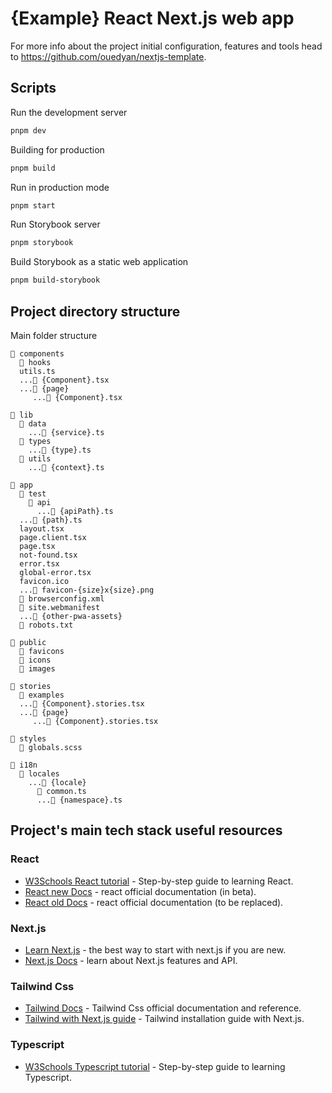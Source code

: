 # {Example} React Next.js web app

For more info about the project initial configuration, features and tools head to https://github.com/ouedyan/nextjs-template.

## Scripts

Run the development server

```bash
pnpm dev
```

Building for production

```bash
pnpm build
```

Run in production mode

```bash
pnpm start
```

Run Storybook server

```bash
pnpm storybook
```

Build Storybook as a static web application

```bash
pnpm build-storybook
```

## Project directory structure

Main folder structure

```
📂 components
  📂 hooks
  utils.ts
  ...📄 {Component}.tsx
  ...📂 {page}
     ...📄 {Component}.tsx

📂 lib
  📂 data
    ...📄 {service}.ts
  📂 types
    ...📄 {type}.ts
  📂 utils
    ...📄 {context}.ts

📂 app
  📂 test
    📂 api
      ...📄 {apiPath}.ts
  ...📄 {path}.ts
  layout.tsx
  page.client.tsx
  page.tsx
  not-found.tsx
  error.tsx
  global-error.tsx
  favicon.ico
  ...📄 favicon-{size}x{size}.png
  📄 browserconfig.xml
  📄 site.webmanifest
  ...📄 {other-pwa-assets}
  📄 robots.txt

📂 public
  📂 favicons
  📂 icons
  📂 images

📂 stories
  📂 examples
  ...📄 {Component}.stories.tsx
  ...📂 {page}
     ...📄 {Component}.stories.tsx

📂 styles
  📄 globals.scss

📂 i18n
  📂 locales
    ...📂 {locale}
      📄 common.ts
      ...📄 {namespace}.ts
```

## Project's main tech stack useful resources

### React

- [W3Schools React tutorial](https://www.w3schools.com/react) - Step-by-step guide to learning React.
- [React new Docs](https://beta.reactjs.org/learn) - react official documentation (in beta).
- [React old Docs](https://reactjs.org/docs) - react official documentation (to be replaced).

### Next.js

- [Learn Next.js](https://nextjs.org/learn) - the best way to start with next.js if you are new.
- [Next.js Docs](https://nextjs.org/docs) - learn about Next.js features and API.

### Tailwind Css

- [Tailwind Docs](https://tailwindcss.com/docs) - Tailwind Css official documentation and reference.
- [Tailwind with Next.js guide](https://tailwindcss.com/docs/guides/nextjs) - Tailwind installation guide with Next.js.

### Typescript

- [W3Schools Typescript tutorial](https://www.w3schools.com/typescript/) - Step-by-step guide to learning Typescript.

